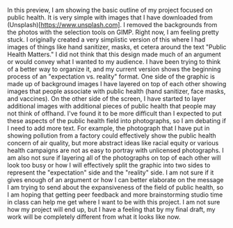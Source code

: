 In this preview, I am showing the basic outline of my project focused on public health. It is very simple with images that I have downloaded from (Unsplash)[https://www.unsplash.com]. I removed the backgrounds from the photos with the selection tools on GIMP. Right now, I am feeling pretty stuck. I originally created a very simplistic version of this where I had images of things like hand sanitizer, masks, et cetera around the text "Public Health Matters." I did not think that this design made much of an argument or would convey what I wanted to my audience. I have been trying to think of a better way to organize it, and my current version shows the beginning process of an "expectation vs. reality" format. One side of the graphic is made up of background images I have layered on top of each other showing images that people associate with public health (hand sanitizer, face masks, and vaccines). On the other side of the screen, I have started to layer additional images with additional pieces of public health that people may not think of offhand. I've found it to be more difficult than I expected to put these aspects of the public health field into photographs, so I am debating if I need to add more text. For example, the photograph that I have put in showing pollution from a factory could effectively show the public health concern of air quality, but more abstract ideas like racial equity or various health campaigns are not as easy to portray with unlicensed photographs. I am also not sure if layering all of the photographs on top of each other will look too busy or how I will effectively split the graphic into two sides to represent the "expectation" side and the "reality" side. I am not sure if it gives enough of an argument or how I can better elaborate on the message I am trying to send about the expansiveness of the field of public health, so I am hoping that getting peer feedback and more brainstorming studio  time in class can help me get where I want to be with this project. I am not sure how my project will end up, but I have a feeling that by my final draft, my work will be completely different from what it looks like now.
